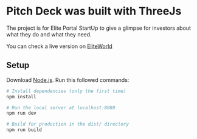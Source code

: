 # Pitch Deck was built with ThreeJs

The project is for Elite Portal StartUp to give a glimpse for investors about what they do and what they need.

You can check a live version on [EliteWorld](https://joinus.eliteworld.ae/)


## Setup
Download [Node.js](https://nodejs.org/en/download/).
Run this followed commands:

``` bash
# Install dependencies (only the first time)
npm install

# Run the local server at localhost:8080
npm run dev

# Build for production in the dist/ directory
npm run build
```

